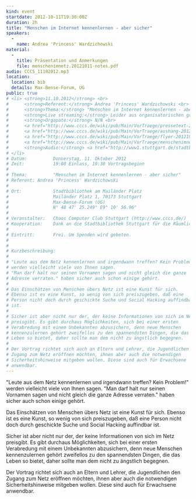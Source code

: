 ```yaml
---
kind: event
startdate: 2012-10-11T19:30:00Z
duration: 2h
title: "Menschen im Internet kennenlernen - aber sicher"
speakers:
  -
    name: Andrea 'Princess' Wardzichowski
material:
  -
    title: Präsentation und Anmerkungen
    file: menschenimnetz.20121011-notes.pdf
audio: CCCS_11102012.mp3
location:
  location: bib
  details: Max-Bense-Forum, UG
public: true
# <li> <strong>11.10.2012</strong> <br>
#      <strong>Referent:</strong> Andrea 'Princess' Wardzichowski <br>
#      <strong>Thema:</strong> "Menschen im Internet kennenlernen - aber sicher" <br>
#      <strong>Live streaming:</strong> Leider aus organisatorischen gründen heute nicht möglich. Aufnahme findet aber statt und wird online gestellt <br>
#      <strong>Orgapate:</strong> N/N <br>
#      <a href="http://www.cccs.de/wiki/pub/Main/VorTraege/pressetext-201210.txt" target="_top">Pressetext 10/2012</a> <br>
#      <a href="http://www.cccs.de/wiki/pub/Main/VorTraege/aushang-201210.pdf" target="_top">Aushang Oktober 2012</a> <br>
#      <a href="http://www.cccs.de/wiki/pub/Main/VorTraege/flyer-201210.pdf" target="_top">Flyer Oktober 2012</a><br>
#      <a href="http://www.cccs.de/wiki/pub/Main/VorTraege/menschenimnetz.20121011-notes.pdf" target="_top">Präsentation und Anmerkungen</a> <br>
#      <strong>Audio:</strong> <a href="http://www1.stuttgart.de/stadtbibliothek/druck/audio/cccs/cccs_audio.php#38" target="_top">http://www1.stuttgart.de/stadtbibliothek/druck/audio/cccs/cccs_audio.php#38</a>
# </li>
# Datum:          Donnerstag, 11. Oktober 2012
# Zeit:           19:00 Einlass, 19:30 Vortragsbeginn
#
# Thema:          "Menschen im Internet kennenlernen - aber sicher"
# Referent:	Andrea 'Princess' Wardzichowski
#
# Ort:            Stadtbibliothek am Mailänder Platz
#                 Mailänder Platz 1, 70173 Stuttgart
#                 Max-Bense-Forum (UG)
#                 N° 48 47' 25.249" E9° 10' 56.96"
#
# Veranstalter:   Chaos Computer Club Stuttgart (http://www.cccs.de/)
# Kooperation:    Dank an die Stadtbibliothek Stuttgart für die Räumlichkeiten!
#
# Eintritt:       Frei. Um Spenden wird gebeten.
#
#
# Kurzbeschreibung:
#
# "Leute aus dem Netz kennenlernen und irgendwann treffen? Kein Problem!"
# werden vielleicht viele von Ihnen sagen.
# "Man darf halt nur seinen Vornamen sagen und nicht gleich die ganze
# Adresse verraten." haben sicher auch schon einige gehört.
#
# Das Einschätzen von Menschen übers Netz ist eine Kunst für sich.
# Ebenso ist es eine Kunst, so wenig von sich preiszugeben, daß eine
# Person nicht doch durch geschickte Suche und Social Hacking auffindbar
# ist.
#
# Sicher ist aber nicht nur der, der keine Informationen von sich im Netz
# preisgibt. Es gibt durchaus Möglichkeiten, sich bei einer ersten
# Verabredung mit einem Unbekannten abzusichern, denn neue Menschen
# kennenzulernen gehört zweifellos zu den spannendsten Dingen, die das
# Leben so bietet, daher sollte man dem nicht zu ängstlich begegnen.
#
# Der Vortrag richtet sich auch an Eltern und Lehrer, die Jugendlichen den
# Zugang zum Netz eröffnen möchten, ihnen aber auch die notwendigen
# Sicherheitshinweise mitgeben wollen. Diese sind auch für Erwachsene
# anwendbar.
---
```

"Leute aus dem Netz kennenlernen und irgendwann treffen? Kein Problem!"
werden vielleicht viele von Ihnen sagen.
"Man darf halt nur seinen Vornamen sagen und nicht gleich die ganze
Adresse verraten." haben sicher auch schon einige gehört.

Das Einschätzen von Menschen übers Netz ist eine Kunst für sich.
Ebenso ist es eine Kunst, so wenig von sich preiszugeben, daß eine
Person nicht doch durch geschickte Suche und Social Hacking auffindbar
ist.

Sicher ist aber nicht nur der, der keine Informationen von sich im Netz
preisgibt. Es gibt durchaus Möglichkeiten, sich bei einer ersten
Verabredung mit einem Unbekannten abzusichern, denn neue Menschen
kennenzulernen gehört zweifellos zu den spannendsten Dingen, die das
Leben so bietet, daher sollte man dem nicht zu ängstlich begegnen.

Der Vortrag richtet sich auch an Eltern und Lehrer, die Jugendlichen den
Zugang zum Netz eröffnen möchten, ihnen aber auch die notwendigen
Sicherheitshinweise mitgeben wollen. Diese sind auch für Erwachsene
anwendbar.
